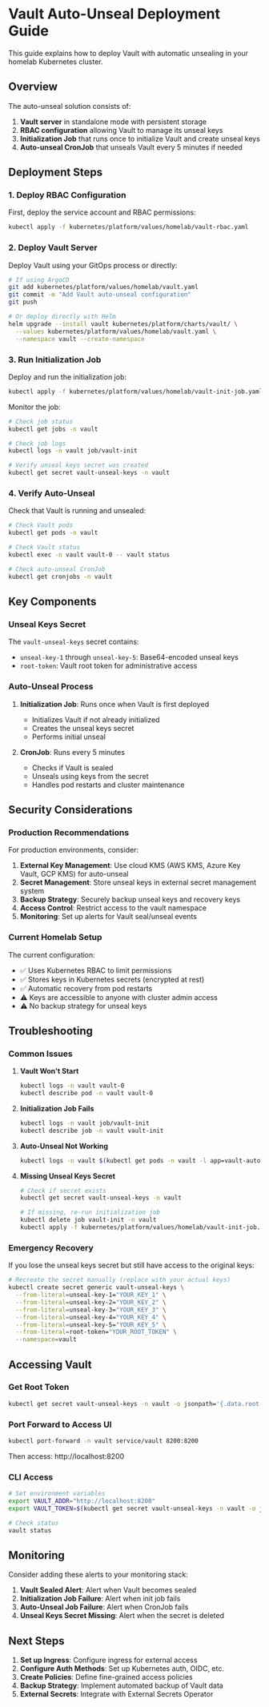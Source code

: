 # Vault Auto-Unseal Deployment Guide

This guide explains how to deploy Vault with automatic unsealing in your homelab Kubernetes cluster.

## Overview

The auto-unseal solution consists of:
1. **Vault server** in standalone mode with persistent storage
2. **RBAC configuration** allowing Vault to manage its unseal keys
3. **Initialization Job** that runs once to initialize Vault and create unseal keys
4. **Auto-unseal CronJob** that unseals Vault every 5 minutes if needed

## Deployment Steps

### 1. Deploy RBAC Configuration

First, deploy the service account and RBAC permissions:

```bash
kubectl apply -f kubernetes/platform/values/homelab/vault-rbac.yaml
```

### 2. Deploy Vault Server

Deploy Vault using your GitOps process or directly:

```bash
# If using ArgoCD
git add kubernetes/platform/values/homelab/vault.yaml
git commit -m "Add Vault auto-unseal configuration"
git push

# Or deploy directly with Helm
helm upgrade --install vault kubernetes/platform/charts/vault/ \
  --values kubernetes/platform/values/homelab/vault.yaml \
  --namespace vault --create-namespace
```

### 3. Run Initialization Job

Deploy and run the initialization job:

```bash
kubectl apply -f kubernetes/platform/values/homelab/vault-init-job.yaml
```

Monitor the job:

```bash
# Check job status
kubectl get jobs -n vault

# Check job logs
kubectl logs -n vault job/vault-init

# Verify unseal keys secret was created
kubectl get secret vault-unseal-keys -n vault
```

### 4. Verify Auto-Unseal

Check that Vault is running and unsealed:

```bash
# Check Vault pods
kubectl get pods -n vault

# Check Vault status
kubectl exec -n vault vault-0 -- vault status

# Check auto-unseal CronJob
kubectl get cronjobs -n vault
```

## Key Components

### Unseal Keys Secret

The `vault-unseal-keys` secret contains:
- `unseal-key-1` through `unseal-key-5`: Base64-encoded unseal keys
- `root-token`: Vault root token for administrative access

### Auto-Unseal Process

1. **Initialization Job**: Runs once when Vault is first deployed
   - Initializes Vault if not already initialized
   - Creates the unseal keys secret
   - Performs initial unseal

2. **CronJob**: Runs every 5 minutes
   - Checks if Vault is sealed
   - Unseals using keys from the secret
   - Handles pod restarts and cluster maintenance

## Security Considerations

### Production Recommendations

For production environments, consider:

1. **External Key Management**: Use cloud KMS (AWS KMS, Azure Key Vault, GCP KMS) for auto-unseal
2. **Secret Management**: Store unseal keys in external secret management system
3. **Backup Strategy**: Securely backup unseal keys and recovery keys
4. **Access Control**: Restrict access to the vault namespace
5. **Monitoring**: Set up alerts for Vault seal/unseal events

### Current Homelab Setup

The current configuration:
- ✅ Uses Kubernetes RBAC to limit permissions
- ✅ Stores keys in Kubernetes secrets (encrypted at rest)
- ✅ Automatic recovery from pod restarts
- ⚠️  Keys are accessible to anyone with cluster admin access
- ⚠️  No backup strategy for unseal keys

## Troubleshooting

### Common Issues

1. **Vault Won't Start**
   ```bash
   kubectl logs -n vault vault-0
   kubectl describe pod -n vault vault-0
   ```

2. **Initialization Job Fails**
   ```bash
   kubectl logs -n vault job/vault-init
   kubectl describe job -n vault vault-init
   ```

3. **Auto-Unseal Not Working**
   ```bash
   kubectl logs -n vault $(kubectl get pods -n vault -l app=vault-auto-unseal -o jsonpath='{.items[0].metadata.name}')
   ```

4. **Missing Unseal Keys Secret**
   ```bash
   # Check if secret exists
   kubectl get secret vault-unseal-keys -n vault
   
   # If missing, re-run initialization job
   kubectl delete job vault-init -n vault
   kubectl apply -f kubernetes/platform/values/homelab/vault-init-job.yaml
   ```

### Emergency Recovery

If you lose the unseal keys secret but still have access to the original keys:

```bash
# Recreate the secret manually (replace with your actual keys)
kubectl create secret generic vault-unseal-keys \
  --from-literal=unseal-key-1="YOUR_KEY_1" \
  --from-literal=unseal-key-2="YOUR_KEY_2" \
  --from-literal=unseal-key-3="YOUR_KEY_3" \
  --from-literal=unseal-key-4="YOUR_KEY_4" \
  --from-literal=unseal-key-5="YOUR_KEY_5" \
  --from-literal=root-token="YOUR_ROOT_TOKEN" \
  --namespace=vault
```

## Accessing Vault

### Get Root Token

```bash
kubectl get secret vault-unseal-keys -n vault -o jsonpath='{.data.root-token}' | base64 -d
```

### Port Forward to Access UI

```bash
kubectl port-forward -n vault service/vault 8200:8200
```

Then access: http://localhost:8200

### CLI Access

```bash
# Set environment variables
export VAULT_ADDR="http://localhost:8200"
export VAULT_TOKEN=$(kubectl get secret vault-unseal-keys -n vault -o jsonpath='{.data.root-token}' | base64 -d)

# Check status
vault status
```

## Monitoring

Consider adding these alerts to your monitoring stack:

1. **Vault Sealed Alert**: Alert when Vault becomes sealed
2. **Initialization Job Failure**: Alert when init job fails
3. **Auto-Unseal Job Failure**: Alert when CronJob fails
4. **Unseal Keys Secret Missing**: Alert when the secret is deleted

## Next Steps

1. **Set up Ingress**: Configure ingress for external access
2. **Configure Auth Methods**: Set up Kubernetes auth, OIDC, etc.
3. **Create Policies**: Define fine-grained access policies
4. **Backup Strategy**: Implement automated backup of Vault data
5. **External Secrets**: Integrate with External Secrets Operator